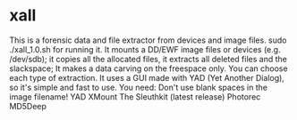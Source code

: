 # xall
This is a forensic data and file extractor from devices and image files. sudo ./xall_1.0.sh for running it. It mounts a DD/EWF image files or devices (e.g. /dev/sdb); it copies all the allocated files, it extracts all deleted files and the slackspace; It makes a data carving on the freespace only. You can choose each type of extraction. It uses a GUI made with YAD (Yet Another Dialog), so it's simple and fast to use.
You need:
Don't use blank spaces in the image filename!
YAD
XMount
The Sleuthkit (latest release)
Photorec
MD5Deep
